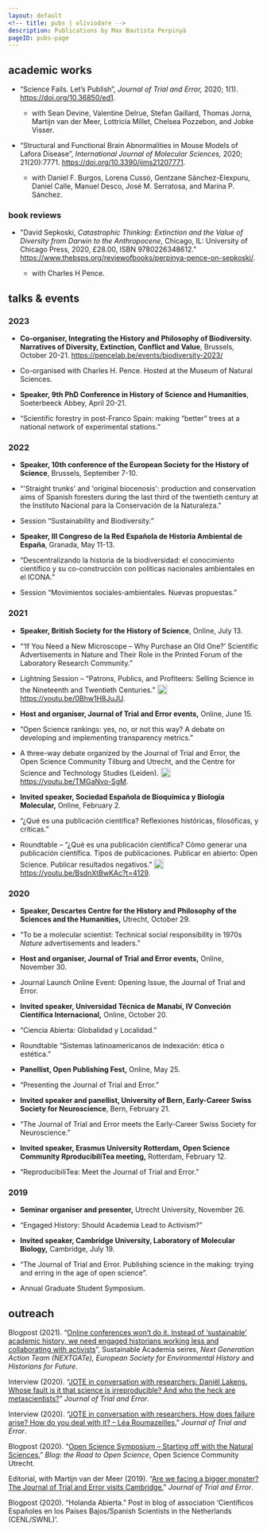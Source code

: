 ```yaml
---
layout: default
<!-- title: pubs | oliviodare -->
description: Publications by Max Bautista Perpinyà
pageID: pubs-page
---
```


## academic works
- “Science Fails. Let’s Publish”, _Journal of Trial and Error,_ 2020; 1(1). <a href="https://doi.org/10.36850/ed1" target="_blank">https://doi.org/10.36850/ed1</a>.  

  - with Sean Devine, Valentine Delrue, Stefan Gaillard, Thomas Jorna, Martijn van der Meer, Lottricia Millet, Chelsea Pozzebon, and Jobke Visser.  

- “Structural and Functional Brain Abnormalities in Mouse Models of Lafora Disease”, _International Journal of Molecular Sciences,_ 2020; 21(20):7771. <a href="https://doi.org/10.3390/ijms21207771" target="_blank">https://doi.org/10.3390/ijms21207771</a>.  

  - with Daniel F. Burgos, Lorena Cussó, Gentzane Sánchez-Elexpuru, Daniel Calle, Manuel Desco, José M. Serratosa, and Marina P. Sánchez.  
  

### book reviews
- "David Sepkoski, *Catastrophic Thinking: Extinction and the Value of Diversity from Darwin to the Anthropocene*, Chicago, IL: University of Chicago Press, 2020, £28.00, ISBN 9780226348612." <a href="https://www.thebsps.org/reviewofbooks/perpinya-pence-on-sepkoski/" target="_blank">https://www.thebsps.org/reviewofbooks/perpinya-pence-on-sepkoski/</a>.

  - with Charles H Pence. 

## talks & events  
### 2023
- **Co-organiser, Integrating the History and Philosophy of Biodiversity. Narratives of Diversity, Extinction, Conflict and Value**, Brussels, October 20-21. <a href="https://pencelab.be/events/biodiversity-2023/" target="_blank">https://pencelab.be/events/biodiversity-2023/</a>
- Co-organised with Charles H. Pence. Hosted at the Museum of Natural Sciences.

- **Speaker, 9th PhD Conference in History of Science and Humanities**, Soeterbeeck Abbey, April 20-21.  
- “Scientific forestry in post-Franco Spain: making “better” trees at a national network of experimental stations.”

### 2022
- **Speaker, 10th conference of the European Society for the History of Science**, Brussels, September 7-10.
- “'Straight trunks' and 'original biocenosis': production and conservation aims of Spanish foresters during the last third of the twentieth century at the Instituto Nacional para la Conservación de la Naturaleza.”
- Session “Sustainability and Biodiversity.”

- **Speaker, III Congreso de la Red Española de Historia Ambiental de España**, Granada, May 11-13.
- “Descentralizando la historia de la biodiversidad: el conocimiento científico y su co-construcción con políticas nacionales ambientales en el ICONA.”
- Session “Movimientos sociales-ambientales. Nuevas propuestas.”

### 2021
- **Speaker, British Society for the History of Science**, Online, July 13.
- “‘If You Need a New Microscope – Why Purchase an Old One?’ Scientific Advertisements in Nature and Their Role in the Printed Forum of the Laboratory Research Community.”
- Lightning Session – “Patrons, Publics, and Profiteers: Selling Science in the Nineteenth and Twentieth Centuries.” <a href="https://youtu.be/0Bhw1H8JuJU" target="_blank"> <img src="{{ oliviodare.com }}/youtube-icon.png" width="20" style="position: relative; top: 4px; padding-right: 5px">https://youtu.be/0Bhw1H8JuJU</a>.

- **Host and organiser, Journal of Trial and Error events,** Online, June 15.   
- “Open Science rankings: yes, no, or not this way? A debate on developing and implementing transparency metrics.”
- A three-way debate organized by the Journal of Trial and Error, the Open Science Community Tilburg and Utrecht, and the Centre for Science and Technology Studies (Leiden). <a href="https://youtu.be/TMGaNvo-SgM" target="_blank"> <img src="{{ oliviodare.com }}/youtube-icon.png" width="20" style="position: relative; top: 4px; padding-right: 5px">https://youtu.be/TMGaNvo-SgM</a>.

- **Invited speaker, Sociedad Española de Bioquímica y Biología Molecular,** Online, February 2.
- “¿Qué es una publicación científica? Reflexiones históricas, filosóficas, y críticas.”   
- Roundtable – “¿Qué es una publicación científica? Cómo generar una publicación científica. Tipos de publicaciones. Publicar en abierto: Open Science. Publicar resultados negativos.” <a href="https://youtu.be/BsdnXtBwKAc?t=4129" target="_blank"> <img src="{{ oliviodare.com }}/youtube-icon.png" width="20" style="position: relative; top: 4px; padding-right: 5px">https://youtu.be/BsdnXtBwKAc?t=4129</a>.

### 2020
- **Speaker, Descartes Centre for the History and Philosophy of the Sciences and the Humanities,** Utrecht, October 29.
- “To be a molecular scientist: Technical social responsibility in 1970s _Nature_ advertisements and leaders.”  

- **Host and organiser, Journal of Trial and Error events,** Online, November 30.
- Journal Launch Online Event: Opening Issue, the Journal of Trial and Error.  

- **Invited speaker, Universidad Técnica de Manabí, IV Conveción Científica Internacional,** Online, October 20.
- “Ciencia Abierta: Globalidad y Localidad.”   
- Roundtable “Sistemas latinoamericanos de indexación: ética o estética.”   

- **Panellist, Open Publishing Fest,** Online, May 25.
- “Presenting the Journal of Trial and Error.”  

- **Invited speaker and panellist, University of Bern, Early-Career Swiss Society for Neuroscience**, Bern, February 21.
- “The Journal of Trial and Error meets the Early-Career Swiss Society for Neuroscience.”  

- **Invited speaker, Erasmus University Rotterdam, Open Science Community RproducibiliTea meeting,** Rotterdam, February 12.
- “ReproducibiliTea: Meet the Journal of Trial and Error.”  

### 2019  
- **Seminar organiser and presenter,** Utrecht University, November 26.
- “Engaged History: Should Academia Lead to Activism?”  

- **Invited speaker, Cambridge University, Laboratory of Molecular Biology,** Cambridge, July 19.
- “The Journal of Trial and Error. Publishing science in the making: trying and erring in the age of open science”.   
- Annual Graduate Student Symposium.

## outreach
Blogpost (2021). “<a href="http://eseh.org/online-conferences-wont-do-it-instead-of-sustainable-academic-history-we-need-engaged-historians-working-less-and-collaborating-with-activists/" target="_blank">Online conferences won’t do it. Instead of ‘sustainable’ academic history, we need engaged historians working less and collaborating with activists</a>”, Sustainable Academia seires, _Next Generation Action Team (NEXTGATe), European Society for Environmental History_ and _Historians for Future_.  

Interview (2020). “<a href="https://www.jtrialerror.com/2020/05/31/jote-in-conversation-with-researchers-daniel-lakens-whose-fault-is-it-that-science-is-irreproducible-and-who-the-heck-are-metascienists/" target="_blank">JOTE in conversation with researchers: Daniël Lakens. Whose fault is it that science is irreproducible? And who the heck are metascientists?</a>” _Journal of Trial and Error_.  

Interview (2020). “<a href="https://www.jtrialerror.com/2020/03/05/jote-in-conversation-with-researchers-how-does-failure-arise-how-do-you-deal-with-it-lea-roumazeilles/" target="_blank">JOTE in conversation with researchers. How does failure arise? How do you deal with it? – Léa Roumazeilles.</a>” _Journal of Trial and Error_.  

Blogpost (2020). “<a href="https://openscience-utrecht.com/open-science-symposium-starting-off-with-the-natural-sciences/" target="_blank">Open Science Symposium – Starting off with the Natural Sciences.</a>” _Blog: the Road to Open Science_, Open Science Community Utrecht.  

Editorial, with Martijn van der Meer (2019). “<a href="https://www.jtrialerror.com/2019/09/30/are-we-facing-a-bigger-monster-the-journal-of-trial-and-error-visits-cambridge/" target="_blank">Are we facing a bigger monster? The Journal of Trial and Error visits Cambridge.</a>” _Journal of Trial and Error_.  

Blogpost (2020). “Holanda Abierta.” Post in blog of association ‘Científicos Españoles en los Países Bajos/Spanish Scientists in the Netherlands (CENL/SWNL)’.
